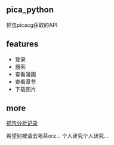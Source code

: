 ## pica_python

抓包picacg获取的API

## features

- 登录
- 搜索
- 查看漫画
- 查看章节
- 下载图片

## more

[抓包分析记录](http://www.rechinx.top/index.php/archives/4/)

希望别被请去喝茶orz...
个人研究个人研究...


